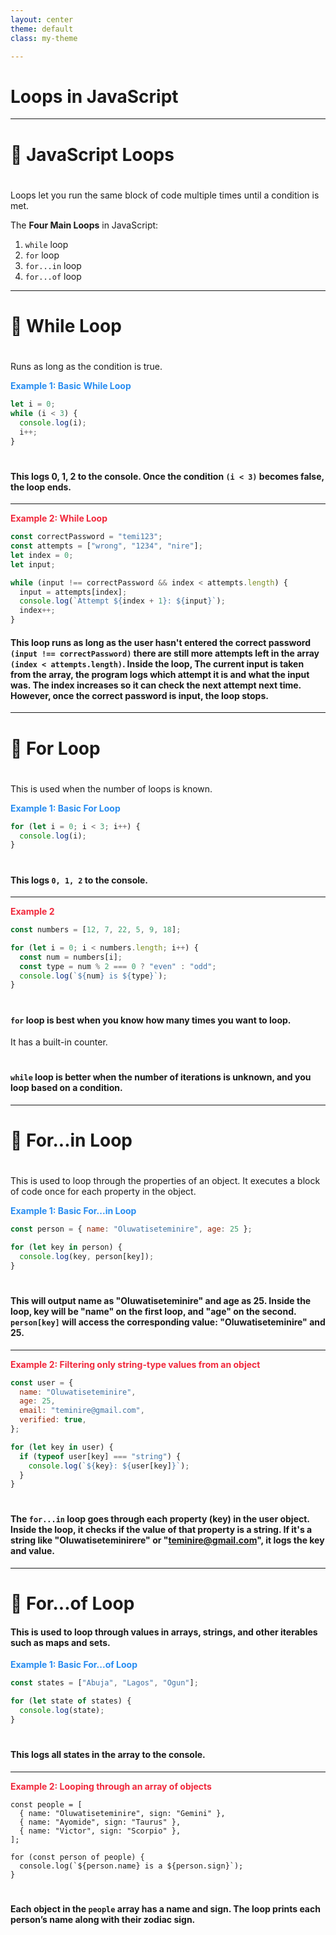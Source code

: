```yaml
---
layout: center
theme: default
class: my-theme

---
```


# Loops in JavaScript

---

# 🔄 JavaScript Loops
#

Loops let you run the same block of code multiple times until a condition is met.

The **Four Main Loops** in JavaScript:

1. `while` loop
2. `for` loop
3. `for...in` loop
4. `for...of` loop

---

# 🔁 While Loop
#

Runs as long as the condition is true.

<span style="color:rgb(40, 141, 241); font-weight: bold">Example 1: Basic While Loop</span>

```js {monaco-run} {autorun:false}
let i = 0;
while (i < 3) {
  console.log(i);
  i++;
}
```
#
#### This logs 0, 1, 2 to the console. Once the condition `(i < 3)` becomes false, the loop ends.

---

<span style="color:rgb(241, 40, 60); font-weight: bold">Example 2: While Loop</span>

```js
const correctPassword = "temi123";
const attempts = ["wrong", "1234", "nire"];
let index = 0;
let input;

while (input !== correctPassword && index < attempts.length) {
  input = attempts[index];
  console.log(`Attempt ${index + 1}: ${input}`);
  index++;
}
```


#### This loop runs as long as the user hasn't entered the correct password `(input !== correctPassword)` there are still more attempts left in the array `(index < attempts.length)`. Inside the loop, The current input is taken from the array, the program logs which attempt it is and what the input was. The index increases so it can check the next attempt next time. However, once the correct password is input, the loop stops.

---

# 🔁 For Loop
#

This is used when the number of loops is known.

<span style="color:rgb(40, 141, 241); font-weight: bold">Example 1: Basic For Loop</span>

```js {monaco-run} {autorun:false}
for (let i = 0; i < 3; i++) {
  console.log(i);
}
```
#

#### This logs `0, 1, 2` to the console.

---

<span style="color:rgb(241, 40, 60); font-weight: bold">Example 2</span>

```js {monaco-run} {autorun:false}
const numbers = [12, 7, 22, 5, 9, 18];

for (let i = 0; i < numbers.length; i++) {
  const num = numbers[i];
  const type = num % 2 === 0 ? "even" : "odd";
  console.log(`${num} is ${type}`);
}
```
#

#### `for` loop is best when you know how many times you want to loop.
It has a built-in counter.

#

#### `while` loop is better when the number of iterations is unknown, and you loop based on a condition.

---

# 🔁 For...in Loop
#

This is used to loop through the properties of an object. It executes a block of code once for each property in the object.

<span style="color:rgb(40, 141, 241); font-weight: bold">Example 1: Basic For...in Loop</span>

```js {monaco-run} {autorun:false}
const person = { name: "Oluwatiseteminire", age: 25 };

for (let key in person) {
  console.log(key, person[key]);
}
```
#

#### This will output name as "Oluwatiseteminire" and age as 25. Inside the loop, key will be "name" on the first loop, and "age" on the second. `person[key]` will access the corresponding value: "Oluwatiseteminire" and 25.

---

<span style="color:rgb(241, 40, 60); font-weight: bold"> Example 2: Filtering only string-type values from an object</span>

```js {monaco-run} {autorun:false}
const user = {
  name: "Oluwatiseteminire",
  age: 25,
  email: "teminire@gmail.com",
  verified: true,
};

for (let key in user) {
  if (typeof user[key] === "string") {
    console.log(`${key}: ${user[key]}`);
  }
}
```
#

#### The `for...in` loop goes through each property (key) in the user object. Inside the loop, it checks if the value of that property is a string. If it's a string like "Oluwatiseteminirere" or "teminire@gmail.com", it logs the key and value.

---

# 🔁 For...of Loop

#### This is used to loop through values in arrays, strings, and other iterables such as maps and sets.

<span style="color:rgb(40, 141, 241); font-weight: bold;">Example 1: Basic For...of Loop</span>

```js {monaco-run} {autorun:false}
const states = ["Abuja", "Lagos", "Ogun"];

for (let state of states) {
  console.log(state);
}
```
#
#### This logs all states in the array to the console.

---

<span style="color:rgb(241, 40, 60); font-weight: bold"> Example 2: Looping through an array of objects</span>

```js{monaco-run} {autorun:false}
const people = [
  { name: "Oluwatiseteminire", sign: "Gemini" },
  { name: "Ayomide", sign: "Taurus" },
  { name: "Victor", sign: "Scorpio" },
];

for (const person of people) {
  console.log(`${person.name} is a ${person.sign}`);
}
```
#

#### Each object in the `people` array has a name and sign. The loop prints each person’s name along with their zodiac sign.
